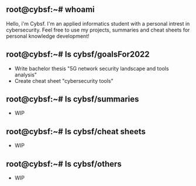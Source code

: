 ## root@cybsf:~# whoami 
Hello, i'm Cybsf. I'm an applied informatics student with a personal intrest in cybersecurity. Feel free to use my projects, summaries and cheat sheets for personal knowledge development! 


## root@cybsf:~# ls cybsf/goalsFor2022
- Write bachelor thesis "5G network security landscape and tools analysis"
- Create cheat sheet "cybersecurity tools"


## root@cybsf:~# ls cybsf/summaries

- WIP

## root@cybsf:~# ls cybsf/cheat sheets

- WIP

## root@cybsf:~# ls cybsf/others

- WIP
